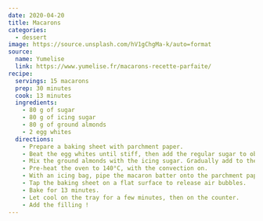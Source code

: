 ```yaml
---
date: 2020-04-20
title: Macarons
categories:
  - dessert
image: https://source.unsplash.com/hV1gChgMa-k/auto=format
source:
  name: Yumelise
  link: https://www.yumelise.fr/macarons-recette-parfaite/
recipe:
  servings: 15 macarons
  prep: 30 minutes
  cook: 13 minutes
  ingredients:
    - 80 g of sugar
    - 80 g of icing sugar
    - 80 g of ground almonds
    - 2 egg whites
  directions:
    - Prepare a baking sheet with parchment paper.
    - Beat the egg whites until stiff, then add the regular sugar to obtain a French meringue (keep beating until then).
    - Mix the ground almonds with the icing sugar. Gradually add to the meringue.
    - Pre-heat the oven to 140°C, with the convection on.
    - With an icing bag, pipe the macaron batter onto the parchment paper, in 3cm circles.
    - Tap the baking sheet on a flat surface to release air bubbles.
    - Bake for 13 minutes.
    - Let cool on the tray for a few minutes, then on the counter.
    - Add the filling !
---
```

